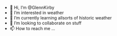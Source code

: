 - 👋 Hi, I’m @GlennKirby
- 👀 I’m interested in  weather
- 🌱 I’m currently learning allsorts of historic weather
- 💞️ I’m looking to collaborate on stuff
- 📫 How to reach me ...

<!---
GlennKirby/GlennKirby is a ✨ special ✨ repository because its `README.md` (this file) appears on your GitHub profile.
You can click the Preview link to take a look at your changes.
--->
